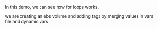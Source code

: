 In this demo, we can see how for loops works.

we are creating an ebs volume and adding tags by merging values in vars file and dynamic vars
